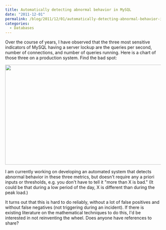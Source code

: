 ```yaml
---
title: Automatically detecting abnormal behavior in MySQL
date: "2011-12-01"
permalink: /blog/2011/12/01/automatically-detecting-abnormal-behavior-in-mysql/
categories:
  - Databases
---
```

Over the course of years, I have observed that the three most sensitive indicators of MySQL having a server lockup are the queries per second, number of connections, and number of queries running. Here is a chart of those three on a production system. Find the bad spot:

[<img src="http://www.xaprb.com/blog/wp-content/uploads/2011/12/qps-connections-running.png" alt="" title="qps-connections-running" width="513" height="324" class="size-full wp-image-2541" />][1]

I am currently working on developing an automated system that detects abnormal behavior in these three metrics, but doesn't require any a priori inputs or thresholds, e.g. you don't have to tell it "more than X is bad." (It could be that during a low period of the day, X is different than during the peak load.)

It turns out that this is hard to do reliably, without a lot of false positives and without false negatives (not triggering during an incident). If there is existing literature on the mathematical techniques to do this, I'd be interested in not reinventing the wheel. Does anyone have references to share?

 [1]: http://www.xaprb.com/blog/wp-content/uploads/2011/12/qps-connections-running.png
